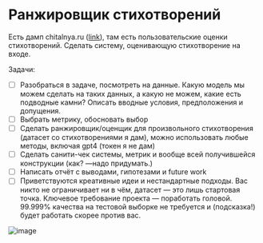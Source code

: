 # Ранжировщик стихотворений

Eсть дамп chitalnya.ru ([link](https://disk.yandex.ru/d/BhTAO9tMvDo-9A)), там есть пользовательские оценки стихотворений. Сделать систему, оценивающую стихотворение на входе. 

Задачи:
- [ ] Разобраться в задаче, посмотреть на данные. Какую модель мы можем сделать на таких данных, а какую не можем, какие есть подводные камни? Описать вводные условия, предположения и допущения.
- [ ] Выбрать метрику, обосновать выбор
- [ ] Сделать ранжировщик/оценщик для произвольного стихотворения (датасет со стихотворениями я дам),  можно использовать любые методы, включая gpt4 (токен я не дам)
- [ ] Сделать санити-чек системы, метрик и вообще всей получившейся конструкции (как? —надо придумать.)
- [ ] Написать отчёт с выводами, гипотезами и future work
- [ ] Приветствуются креативные идеи и нестандартные подходы. Вас никто не ограничивает ни в чём, датасет — это лишь стартовая точка. Ключевое требование проекта — поработать головой. 99.999% качества на тестовой выборке не требуется и (подсказка!) будет работать скорее против вас.

![image](https://github.com/user-attachments/assets/23c283fa-46b4-445c-91e0-d0e5f6871f8e)
